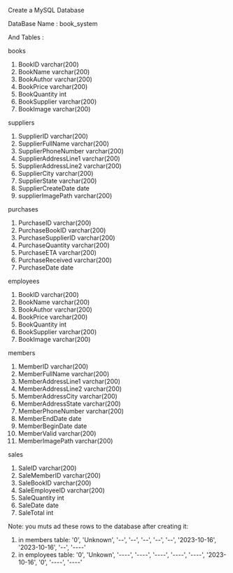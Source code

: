 Create a MySQL Database

DataBase Name : book_system

And Tables :

books

1. BookID varchar(200) 
2. BookName varchar(200) 
3. BookAuthor varchar(200) 
4. BookPrice varchar(200) 
5. BookQuantity int 
6. BookSupplier varchar(200) 
7. BookImage varchar(200)


suppliers

1. SupplierID varchar(200) 
2. SupplierFullName varchar(200) 
3. SupplierPhoneNumber varchar(200) 
4. SupplierAddressLine1 varchar(200) 
5. SupplierAddressLine2 varchar(200) 
6. SupplierCity varchar(200) 
7. SupplierState varchar(200) 
8. SupplierCreateDate date 
9. supplierImagePath varchar(200)

purchases

1. PurchaseID varchar(200) 
2. PurchaseBookID varchar(200) 
3. PurchaseSupplierID varchar(200) 
4. PurchaseQuantity varchar(200) 
5. PurchaseETA varchar(200) 
6. PurchaseReceived varchar(200) 
7. PurchaseDate date

employees

1. BookID varchar(200) 
2. BookName varchar(200) 
3. BookAuthor varchar(200) 
4. BookPrice varchar(200) 
5. BookQuantity int 
6. BookSupplier varchar(200) 
7. BookImage varchar(200)

members

1. MemberID varchar(200) 
2. MemberFullName varchar(200) 
3. MemberAddressLine1 varchar(200) 
4. MemberAddressLine2 varchar(200) 
5. MemberAddressCity varchar(200) 
6. MemberAddressState varchar(200) 
7. MemberPhoneNumber varchar(200) 
8. MemberEndDate date 
9. MemberBeginDate date 
10. MemberValid varchar(200) 
11. MemberImagePath varchar(200)

sales

1. SaleID varchar(200) 
2. SaleMemberID varchar(200) 
3. SaleBookID varchar(200) 
4. SaleEmployeeID varchar(200) 
5. SaleQuantity int 
6. SaleDate date 
7. SaleTotal int


Note:
you muts ad these rows to the database after creating it:
1. in members table: '0', 'Unknown', '--', '--', '--', '--', '--', '2023-10-16', '2023-10-16', '--', '----'
2. in employees table: '0', 'Unkown', '----', '----', '----', '----', '----', '2023-10-16', '0', '----', '----'

